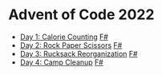 # Advent of Code 2022

* [Day 1: Calorie Counting](https://adventofcode.com/2022/day/1) [F#](https://github.com/grishace/aoc-2022/blob/main/day01-calorie-counting/Program.fs)
* [Day 2: Rock Paper Scissors](https://adventofcode.com/2022/day/2) [F#](https://github.com/grishace/aoc-2022/blob/main/day02-rock-paper-scissors/Program.fs)
* [Day 3: Rucksack Reorganization](https://adventofcode.com/2022/day/3) [F#](https://github.com/grishace/aoc-2022/blob/main/day03-rucksack-reorganization/Program.fs)
* [Day 4: Camp Cleanup](https://adventofcode.com/2022/day/4) [F#](https://github.com/grishace/aoc-2022/blob/main/day04-camp-cleanup/Program.fs)
